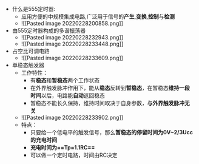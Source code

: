 - 什么是555定时器:
	- 应用方便的中规模集成电路,广泛用于信号的**产生**,**变换**,**控制**与**检测**
	- ![[Pasted image 20220228200858.png]]
- 由555定时器构成的多谐振荡器
	- ![[Pasted image 20220228232943.png]]
	- ![[Pasted image 20220228233448.png]]
- 占空比可调电路
	- ![[Pasted image 20220228233609.png]]
- 单稳态触发器
	- 工作特性：
		- 有**稳态**和**暂稳态**两个工作状态
		- 在外界触发脉冲作用下，能从**稳态**反转到**暂稳态**，在暂稳态**维持一段时间**以后，电路能**自动**返回稳态
		- 暂稳态不能长久保持，维持时间取决于自身参数，**与外界触发脉冲无关**
	- ![[Pasted image 20220228233902.png]]
	- 特点：
		- 只要给一个低电平的触发信号，那么**暂稳态的停留时间为0V~2/3Ucc的充电时间**
		- **充电时间为==Tp=1.1RC==**
		- 可以做一个定时电路，时间由RC决定